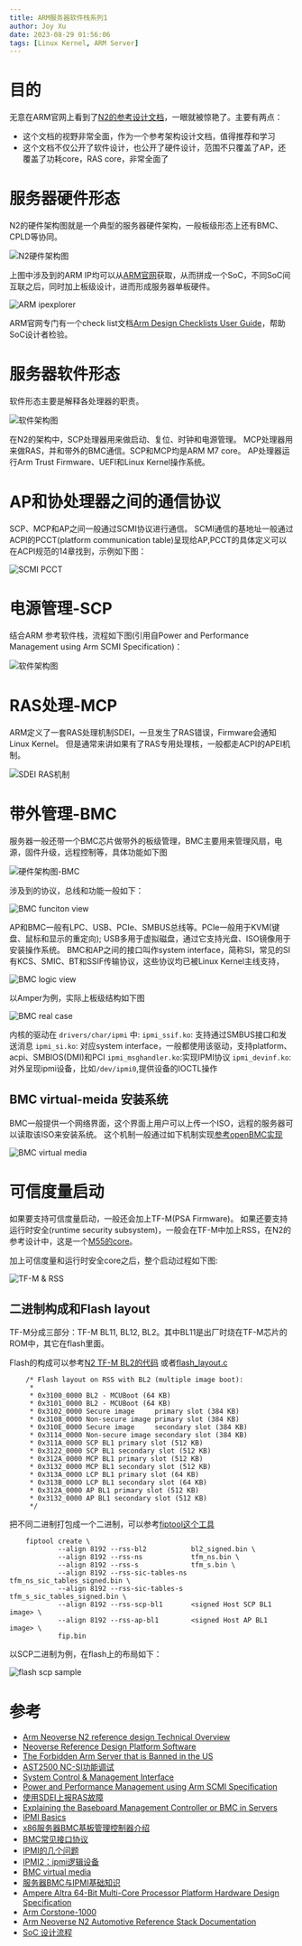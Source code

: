 ```yaml
---
title: ARM服务器软件栈系列1
author: Joy Xu
date: 2023-08-29 01:56:06
tags: [Linux Kernel, ARM Server]
---
```


# 目的

无意在ARM官网上看到了[N2的参考设计文档](https://developer.arm.com/documentation/102337/0000/Software-stack/About-the-software?lang=en)，一眼就被惊艳了。主要有两点：

* 这个文档的视野非常全面，作为一个参考架构设计文档，值得推荐和学习
* 这个文档不仅公开了软件设计，也公开了硬件设计，范围不只覆盖了AP，还覆盖了功耗core，RAS core，非常全面了

# 服务器硬件形态

N2的硬件架构图就是一个典型的服务器硬件架构，一般板级形态上还有BMC、CPLD等协同。

![N2硬件架构图](/images/arm_server_hardware_topo.png)

上图中涉及到的ARM IP均可以从[ARM官网](https://developer.arm.com/developer/ip-products/)获取，从而拼成一个SoC，不同SoC间互联之后，同时加上板级设计，进而形成服务器单板硬件。

![ARM ipexplorer](/images/arm_server_ip_explorer.png)

ARM官网专门有一个check list文档[Arm Design Checklists User Guide](https://developer.arm.com/documentation/110244/0100/Arm-Design-Checklists)，帮助SoC设计者检验。

# 服务器软件形态

软件形态主要是解释各处理器的职责。

![软件架构图](/images/arm_server_software_stack.png)

在N2的架构中，SCP处理器用来做启动、复位、时钟和电源管理。
MCP处理器用来做RAS，并和带外的BMC通信。SCP和MCP均是ARM M7 core。
AP处理器运行Arm Trust Firmware、UEFI和Linux Kernel操作系统。


# AP和协处理器之间的通信协议

SCP、MCP和AP之间一般通过SCMI协议进行通信。
SCMI通信的基地址一般通过ACPI的PCCT(platform communication table)呈现给AP,PCCT的具体定义可以在ACPI规范的14章找到，示例如下图：

![SCMI PCCT](/images/arm_server_scmi.png)

# 电源管理-SCP

结合ARM 参考软件栈，流程如下图(引用自Power and Performance Management using Arm SCMI Specification)：

![软件架构图](/images/arm_server_scmi_software_stack.png)

# RAS处理-MCP

ARM定义了一套RAS处理机制SDEI，一旦发生了RAS错误，Firmware会通知Linux Kernel。
但是通常来讲如果有了RAS专用处理核，一般都走ACPI的APEI机制。

![SDEI RAS机制](/images/arm_server_ras_sdei.png)

# 带外管理-BMC

服务器一般还带一个BMC芯片做带外的板级管理，BMC主要用来管理风扇，电源，固件升级，远程控制等，具体功能如下图

![硬件架构图-BMC](/images/arm_server_bmc.jpg)

涉及到的协议，总线和功能一般如下：

![BMC funciton view](/images/arm_server_bmc3.png)

AP和BMC一般有LPC、USB、PCIe、SMBUS总线等。PCIe一般用于KVM(键盘、鼠标和显示的重定向);
USB多用于虚拟磁盘，通过它支持光盘、ISO镜像用于安装操作系统。
BMC和AP之间的接口叫作system interface，简称SI，常见的SI有KCS、SMIC、BT和SSIF传输协议，这些协议均已被Linux Kernel主线支持，

![BMC logic view](/images/arm_server_bmc2.jpg)

以Amper为例，实际上板级结构如下图

![BMC real case](/images/arm_server_hardware_topo2.png)

内核的驱动在 `drivers/char/ipmi` 中:
`ipmi_ssif.ko`: 支持通过SMBUS接口和发送消息
`ipmi_si.ko`: 对应system interface，一般都使用该驱动，支持platform、acpi、SMBIOS(DMI)和PCI
`ipmi_msghandler.ko`:实现IPMI协议
`ipmi_devinf.ko`: 对外呈现ipmi设备，比如`/dev/ipmi0`,提供设备的IOCTL操作

## BMC virtual-meida 安装系统

BMC一般提供一个网络界面，这个界面上用户可以上传一个ISO，远程的服务器可以读取该ISO来安装系统。
这个机制一般通过如下机制实现[参考openBMC实现](https://github.com/openbmc/docs/blob/master/designs/virtual-media.md)

![BMC virtual media](/images/arm_server_bmc_virtual_media.png)

# 可信度量启动

如果要支持可信度量启动，一般还会加上TF-M(PSA Firmware)。
如果还要支持运行时安全(runtime security subsystem)，一般会在TF-M中加上RSS，在N2的参考设计中，这是一个[M55的core](https://neoverse-reference-design.docs.arm.com/en/latest/platforms/rdfremont/docs/rss.html)。

加上可信度量和运行时安全core之后，整个启动过程如下图:

![TF-M & RSS](/images/arm_server_tfm_rss.png)

## 二进制构成和Flash layout

TF-M分成三部分：TF-M BL11, BL12, BL2。其中BL11是出厂时烧在TF-M芯片的ROM中，其它在flash里面。

Flash的构成可以参考[N2 TF-M BL2的代码](https://gitlab.arm.com/infra-solutions/reference-design/platsw/trusted-firmware-m/-/blob/refinfra-fremont/platform/ext/target/arm/rss/rdfremont/bl2/flash_map_bl2.c)
或者[flash_layout.c](https://gitlab.arm.com/infra-solutions/reference-design/platsw/trusted-firmware-m/-/blob/refinfra-fremont/platform/ext/target/arm/rss/rdfremont/flash_layout.h#L24)

		/* Flash layout on RSS with BL2 (multiple image boot):
		 *
		 * 0x3100_0000 BL2 - MCUBoot (64 KB)
		 * 0x3101_0000 BL2 - MCUBoot (64 KB)
		 * 0x3102_0000 Secure image     primary slot (384 KB)
		 * 0x3108_0000 Non-secure image primary slot (384 KB)
		 * 0x310E_0000 Secure image     secondary slot (384 KB)
		 * 0x3114_0000 Non-secure image secondary slot (384 KB)
		 * 0x311A_0000 SCP BL1 primary slot (512 KB)
		 * 0x3122_0000 SCP BL1 secondary slot (512 KB)
		 * 0x312A_0000 MCP BL1 primary slot (512 KB)
		 * 0x3132_0000 MCP BL1 secondary slot (512 KB)
		 * 0x313A_0000 LCP BL1 primary slot (64 KB)
		 * 0x313B_0000 LCP BL1 secondary slot (64 KB)
		 * 0x312A_0000 AP BL1 primary slot (512 KB)
		 * 0x3132_0000 AP BL1 secondary slot (512 KB)
		 */


把不同二进制打包成一个二进制，可以参考[fiptool这个工具](https://gitlab.arm.com/infra-solutions/reference-design/platsw/trusted-firmware-m/-/blob/refinfra-fremont/docs/platform/arm/rss/readme.rst)

		fiptool create \
				--align 8192 --rss-bl2           bl2_signed.bin \
				--align 8192 --rss-ns            tfm_ns.bin \
				--align 8192 --rss-s             tfm_s.bin \
				--align 8192 --rss-sic-tables-ns tfm_ns_sic_tables_signed.bin \
				--align 8192 --rss-sic-tables-s  tfm_s_sic_tables_signed.bin \
				--align 8192 --rss-scp-bl1       <signed Host SCP BL1 image> \
				--align 8192 --rss-ap-bl1        <signed Host AP BL1 image> \
				fip.bin


以SCP二进制为例，在flash上的布局如下：

![flash scp sample](/images/arm_server_flash_scp.png)

# 参考

* [Arm Neoverse N2 reference design Technical Overview](https://developer.arm.com/documentation/102337/0000/Software-stack/About-the-software?lang=en)
* [Neoverse Reference Design Platform Software](https://neoverse-reference-design.docs.arm.com/en/latest/readme.html)
* [The Forbidden Arm Server that is Banned in the US](https://www.servethehome.com/the-forbidden-arm-server-that-is-banned-in-the-us/6/)
* [AST2500 NC-SI功能调试](https://blog.csdn.net/zhaoxinfan/article/details/82890449)
* [System Control & Management Interface](https://static.linaro.org/connect/lvc20/presentations/LVC20-119-0.pdf)
* [Power and Performance Management using Arm SCMI Specification](https://developer.arm.com/documentation/102886/001?lang=en)
* [使用SDEI上报RAS故障](https://blog.csdn.net/jingr1/article/details/126216896?spm=1001.2014.3001.5501)
* [Explaining the Baseboard Management Controller or BMC in Servers](https://www.servethehome.com/explaining-the-baseboard-management-controller-or-bmc-in-servers/)
* [IPMI Basics](https://www.thomas-krenn.com/en/wiki/IPMI_Basics)
* [x86服务器BMC基板管理控制器介绍](https://www.cnblogs.com/zhangxinglong/p/13292092.html)
* [BMC常见接口协议](https://www.ctyun.cn/developer/article/445761300189253)
* [IPMI的几个问题](https://www.cnblogs.com/klb561/p/9070001.html)
* [IPMI2：ipmi逻辑设备](https://blog.csdn.net/qq_34160841/article/details/121728388)
* [BMC virtual media](https://github.com/openbmc/docs/blob/master/designs/virtual-media.md)
* [服务器BMC与IPMI基础知识](https://blog.csdn.net/star871016/article/details/112257689)
* [Ampere Altra 64-Bit Multi-Core Processor Platform Hardware Design Specification](https://connect-admin.amperecomputing.com/api/secure-file-download/download-regular/?file=Altra_Platform_HW_Design_Specification_v1_12_20230110_7fec8e8c20.pdf&type=technical-document&doc_id=437)
* [Arm Corstone-1000](https://corstone1000.docs.arm.com/en/latest/software-architecture.html)
* [Arm Neoverse N2 Automotive Reference Stack Documentation](https://rd-n2-automotive.docs.arm.com/en/v1.0/design/boot_process.html)
* [SoC 设计流程](https://blog.csdn.net/ygyglg/article/details/131159942)
